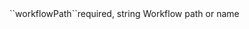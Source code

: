 <tr><td>``workflowPath``</td><td>required, string</td>
<td>Workflow path or name</td>
<td><td></td>
</tr>

